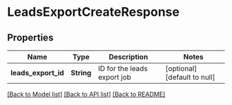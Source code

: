 # LeadsExportCreateResponse
## Properties

| Name | Type | Description | Notes |
|------------ | ------------- | ------------- | -------------|
| **leads\_export\_id** | **String** | ID for the leads export job | [optional] [default to null] |

[[Back to Model list]](../README.md#documentation-for-models) [[Back to API list]](../README.md#documentation-for-api-endpoints) [[Back to README]](../README.md)

